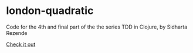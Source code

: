 # london-quadratic

Code for the 4th and final part of the the series TDD in Clojure, by Sidharta Rezende



[Check it out](https://sidhartarezende.medium.com/tdd-in-clojure-part-4-the-dark-side-of-tdd-e5d0cb94b61c)
